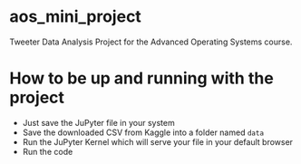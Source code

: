 # aos_mini_project
Tweeter Data Analysis Project for the Advanced Operating Systems course.

# How to be up and running with the project
- Just save the JuPyter file in your system
- Save the downloaded CSV from Kaggle into a folder named `data`
- Run the JuPyter Kernel which will serve your file in your default browser
- Run the code
